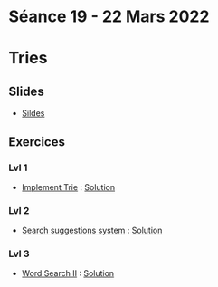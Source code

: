 # Séance 19 - 22 Mars 2022
# Tries
## Slides

  - [Sildes](Cours19-Tries.pdf)

## Exercices

### Lvl 1

  - [Implement Trie](https://leetcode.com/problems/implement-trie-prefix-tree/) : [Solution](ImpleTrie.py)

### Lvl 2

  - [Search suggestions system](https://leetcode.com/problems/search-suggestions-system/) : [Solution](SearchSuggSys.py)

### Lvl 3

  - [Word Search II](https://leetcode.com/problems/word-search-ii/) : [Solution](WordSearch2.py)
